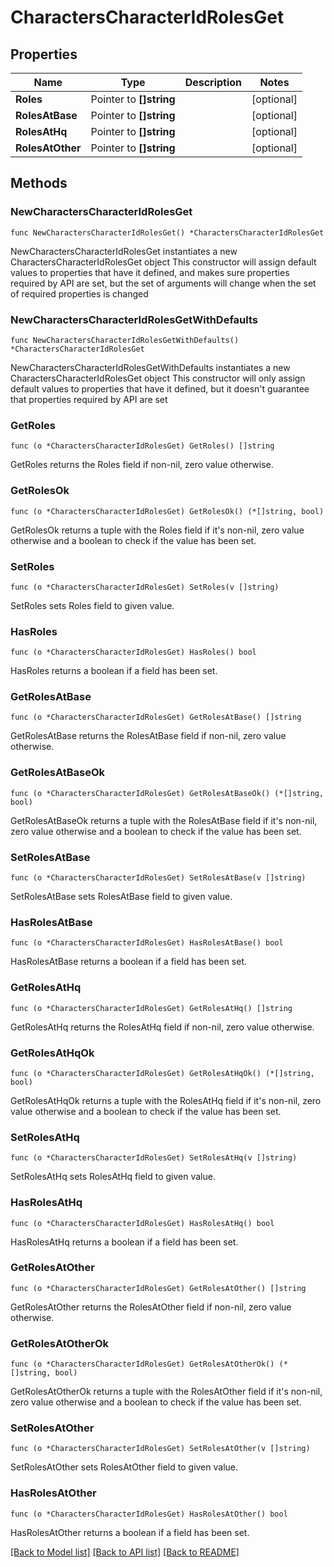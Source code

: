 # CharactersCharacterIdRolesGet

## Properties

Name | Type | Description | Notes
------------ | ------------- | ------------- | -------------
**Roles** | Pointer to **[]string** |  | [optional] 
**RolesAtBase** | Pointer to **[]string** |  | [optional] 
**RolesAtHq** | Pointer to **[]string** |  | [optional] 
**RolesAtOther** | Pointer to **[]string** |  | [optional] 

## Methods

### NewCharactersCharacterIdRolesGet

`func NewCharactersCharacterIdRolesGet() *CharactersCharacterIdRolesGet`

NewCharactersCharacterIdRolesGet instantiates a new CharactersCharacterIdRolesGet object
This constructor will assign default values to properties that have it defined,
and makes sure properties required by API are set, but the set of arguments
will change when the set of required properties is changed

### NewCharactersCharacterIdRolesGetWithDefaults

`func NewCharactersCharacterIdRolesGetWithDefaults() *CharactersCharacterIdRolesGet`

NewCharactersCharacterIdRolesGetWithDefaults instantiates a new CharactersCharacterIdRolesGet object
This constructor will only assign default values to properties that have it defined,
but it doesn't guarantee that properties required by API are set

### GetRoles

`func (o *CharactersCharacterIdRolesGet) GetRoles() []string`

GetRoles returns the Roles field if non-nil, zero value otherwise.

### GetRolesOk

`func (o *CharactersCharacterIdRolesGet) GetRolesOk() (*[]string, bool)`

GetRolesOk returns a tuple with the Roles field if it's non-nil, zero value otherwise
and a boolean to check if the value has been set.

### SetRoles

`func (o *CharactersCharacterIdRolesGet) SetRoles(v []string)`

SetRoles sets Roles field to given value.

### HasRoles

`func (o *CharactersCharacterIdRolesGet) HasRoles() bool`

HasRoles returns a boolean if a field has been set.

### GetRolesAtBase

`func (o *CharactersCharacterIdRolesGet) GetRolesAtBase() []string`

GetRolesAtBase returns the RolesAtBase field if non-nil, zero value otherwise.

### GetRolesAtBaseOk

`func (o *CharactersCharacterIdRolesGet) GetRolesAtBaseOk() (*[]string, bool)`

GetRolesAtBaseOk returns a tuple with the RolesAtBase field if it's non-nil, zero value otherwise
and a boolean to check if the value has been set.

### SetRolesAtBase

`func (o *CharactersCharacterIdRolesGet) SetRolesAtBase(v []string)`

SetRolesAtBase sets RolesAtBase field to given value.

### HasRolesAtBase

`func (o *CharactersCharacterIdRolesGet) HasRolesAtBase() bool`

HasRolesAtBase returns a boolean if a field has been set.

### GetRolesAtHq

`func (o *CharactersCharacterIdRolesGet) GetRolesAtHq() []string`

GetRolesAtHq returns the RolesAtHq field if non-nil, zero value otherwise.

### GetRolesAtHqOk

`func (o *CharactersCharacterIdRolesGet) GetRolesAtHqOk() (*[]string, bool)`

GetRolesAtHqOk returns a tuple with the RolesAtHq field if it's non-nil, zero value otherwise
and a boolean to check if the value has been set.

### SetRolesAtHq

`func (o *CharactersCharacterIdRolesGet) SetRolesAtHq(v []string)`

SetRolesAtHq sets RolesAtHq field to given value.

### HasRolesAtHq

`func (o *CharactersCharacterIdRolesGet) HasRolesAtHq() bool`

HasRolesAtHq returns a boolean if a field has been set.

### GetRolesAtOther

`func (o *CharactersCharacterIdRolesGet) GetRolesAtOther() []string`

GetRolesAtOther returns the RolesAtOther field if non-nil, zero value otherwise.

### GetRolesAtOtherOk

`func (o *CharactersCharacterIdRolesGet) GetRolesAtOtherOk() (*[]string, bool)`

GetRolesAtOtherOk returns a tuple with the RolesAtOther field if it's non-nil, zero value otherwise
and a boolean to check if the value has been set.

### SetRolesAtOther

`func (o *CharactersCharacterIdRolesGet) SetRolesAtOther(v []string)`

SetRolesAtOther sets RolesAtOther field to given value.

### HasRolesAtOther

`func (o *CharactersCharacterIdRolesGet) HasRolesAtOther() bool`

HasRolesAtOther returns a boolean if a field has been set.


[[Back to Model list]](../README.md#documentation-for-models) [[Back to API list]](../README.md#documentation-for-api-endpoints) [[Back to README]](../README.md)


